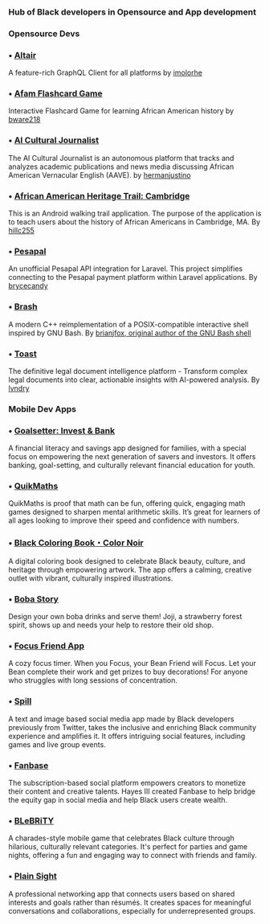 ### Hub of Black developers in Opensource and App development

### Opensource Devs

### • [Altair](https://github.com/altair-graphql/altair)
A feature-rich GraphQL Client for all platforms by [imolorhe](https://github.com/imolorhe)

### • [Afam Flashcard Game](https://github.com/bware218/afam-history-flashcards)
Interactive Flashcard Game for learning African American history by [bware218](https://github.com/bware218)

### • [AI Cultural Journalist](https://github.com/hermanjustino/ai-journalist)
The AI Cultural Journalist is an autonomous platform that tracks and analyzes academic publications and news media discussing African American Vernacular English (AAVE). by [hermanjustino](https://github.com/hermanjustino)

### • [African American Heritage Trail: Cambridge](https://github.com/hillc255/CambridgeTrails)  
This is an Android walking trail application. The purpose of the application is to teach users about the history of African Americans in Cambridge, MA. By [hillc255](https://github.com/hillc255)

### • [Pesapal](https://github.com/bryceandy/laravel_pesapal)  
An unofficial Pesapal API integration for Laravel. This project simplifies connecting to the Pesapal payment platform within Laravel applications. By [brycecandy](https://github.com/bryceandy)

### • [Brash](https://github.com/brianjfox/brash)
A modern C++ reimplementation of a POSIX-compatible interactive shell inspired by GNU Bash. By [brianjfox, original author of the GNU Bash shell](https://github.com/brianjfox)

### • [Toast](https://github.com/lvndry/toast)
The definitive legal document intelligence platform - Transform complex legal documents into clear, actionable insights with AI-powered analysis. By [lvndry](https://github.com/lvndry)



### Mobile Dev Apps


### • [Goalsetter: Invest & Bank](https://apps.apple.com/us/app/goalsetter-invest-bank/id1440624866)  
A financial literacy and savings app designed for families, with a special focus on empowering the next generation of savers and investors. It offers banking, goal-setting, and culturally relevant financial education for youth.

### • [QuikMaths](https://apps.apple.com/us/app/quikmaths-im-edition/id1500526032)  
QuikMaths is proof that math can be fun, offering quick, engaging math games designed to sharpen mental arithmetic skills. It’s great for learners of all ages looking to improve their speed and confidence with numbers.

### • [Black Coloring Book・Color Noir](https://apps.apple.com/us/app/black-coloring-book-color-noir/id1213786913)  
A digital coloring book designed to celebrate Black beauty, culture, and heritage through empowering artwork. The app offers a calming, creative outlet with vibrant, culturally inspired illustrations.

### • [Boba Story](https://apps.apple.com/us/app/boba-story/id1563575361)
Design your own boba drinks and serve them! Joji, a strawberry forest spirit, shows up and needs your help to restore their old shop.

### • [Focus Friend App](https://apps.apple.com/us/app/focus-friend-by-hank-green/id6742278016)
A cozy focus timer. When you Focus, your Bean Friend will Focus. Let your Bean complete their work and get prizes to buy decorations! For anyone who struggles with long sessions of concentration.

### • [Spill](https://www.spill.com/)
A text and image based social media app made by Black developers previously from Twitter, takes the inclusive and enriching Black community experience and amplifies it. It offers intriguing social features, including games and live group events.

### • [Fanbase](https://www.fanbase.app)
The subscription-based social platform empowers creators to monetize their content and creative talents. Hayes III created Fanbase to help bridge the equity gap in social media and help Black users create wealth. 

### • [BLeBRiTY](https://apps.apple.com/us/app/blebrity/id1252073947)  
A charades-style mobile game that celebrates Black culture through hilarious, culturally relevant categories. It's perfect for parties and game nights, offering a fun and engaging way to connect with friends and family.

### • [Plain Sight](https://apps.apple.com/us/app/plain-sight/id1462245484)  
A professional networking app that connects users based on shared interests and goals rather than résumés. It creates spaces for meaningful conversations and collaborations, especially for underrepresented groups.
